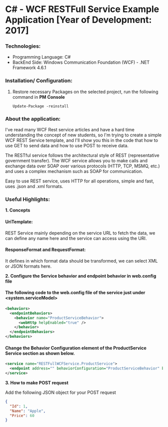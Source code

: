 # C# - WCF RESTFull Service Example Application [Year of Development: 2017]

### Technologies:
- Programming Language: C#
- BackEnd Side: Windows Communication Foundation (WCF) - .NET Framework 4.6.1

### Installation/ Configuration:

1. Restore necessary Packages on the selected project, run the following command in **PM Console**

   ```
   Update-Package -reinstall
   ```

### About the application:

I've read many WCF Rest service articles and have a hard time understanding the concept of new students, so I'm trying to create a simple WCF REST Service template, and I'll show you this in the code that how to use GET to send data and how to use POST to receive data.

The RESTful service follows the architectural style of REST (representative government transfer). The WCF service allows you to make calls and exchange data over SOAP over various protocols (HTTP, TCP, MSMQ, etc.) and uses a complex mechanism such as SOAP for communication.

Easy to use REST service, uses HTTP for all operations, simple and fast, uses .json and .xml formats.

### Useful Highlights:

**1. Concepts**

#### UriTemplate:

REST Service mainly depending on the service URL to fetch the data, we can define any name here and the service can access using the URI.

#### ResponseFormat and RequestFormat:

It defines in which format data should be transformed, we can select XML or JSON formats here.

**2. Configure the Service behavior and endpoint behavior in web.config file**

#### The following code to the web.config file of the service just under <system.serviceModel>

```XML
<behaviors>
  <endpointBehaviors>
    <behavior name="ProductServiceBehavior">
      <webHttp helpEnabled="true" />
    </behavior>
  </endpointBehaviors>
</behaviors>
```

#### Change the Behavior Configuration element of the ProductService Service section as shown below.

```XML
<service name="RESTFullWCFService.ProductService">
  <endpoint address="" behaviorConfiguration="ProductServiceBehavior" binding="webHttpBinding" contract="RESTFullWCFService.IProductService" />
</service>
```

**3. How to make POST request**

Add the following JSON object for your POST request

```JSON
{
  "Id": 1,
  "Name": "Apple",
  "Price": 60
}
```
